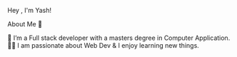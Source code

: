 Hey , I'm Yash!

About Me 🚀

🌱 I’m a Full stack developer with a masters degree in Computer Application.
👨‍💻 I am passionate about Web Dev & I enjoy learning new things. 
